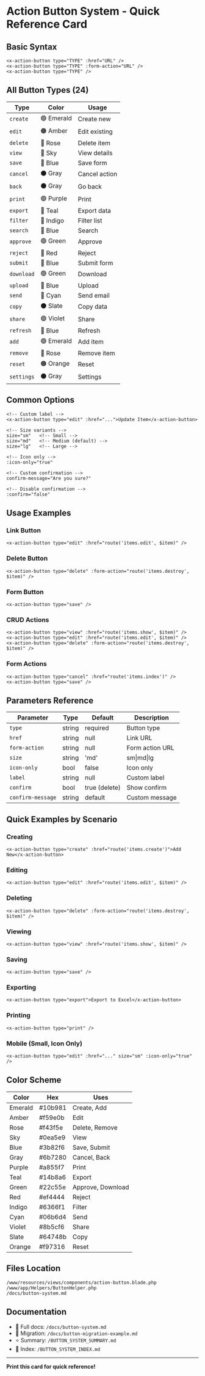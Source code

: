 # Action Button System - Quick Reference Card

## Basic Syntax

```blade
<x-action-button type="TYPE" :href="URL" />
<x-action-button type="TYPE" :form-action="URL" />
<x-action-button type="TYPE" />
```

## All Button Types (24)

| Type | Color | Usage |
|------|-------|-------|
| `create` | 🟢 Emerald | Create new |
| `edit` | 🟠 Amber | Edit existing |
| `delete` | 🔴 Rose | Delete item |
| `view` | 🔵 Sky | View details |
| `save` | 🔵 Blue | Save form |
| `cancel` | ⚫ Gray | Cancel action |
| `back` | ⚫ Gray | Go back |
| `print` | 🟣 Purple | Print |
| `export` | 🔵 Teal | Export data |
| `filter` | 🔵 Indigo | Filter list |
| `search` | 🔵 Blue | Search |
| `approve` | 🟢 Green | Approve |
| `reject` | 🔴 Red | Reject |
| `submit` | 🔵 Blue | Submit form |
| `download` | 🟢 Green | Download |
| `upload` | 🔵 Blue | Upload |
| `send` | 🔵 Cyan | Send email |
| `copy` | ⚫ Slate | Copy data |
| `share` | 🟣 Violet | Share |
| `refresh` | 🔵 Blue | Refresh |
| `add` | 🟢 Emerald | Add item |
| `remove` | 🔴 Rose | Remove item |
| `reset` | 🟠 Orange | Reset |
| `settings` | ⚫ Gray | Settings |

## Common Options

```blade
<!-- Custom label -->
<x-action-button type="edit" :href="...">Update Item</x-action-button>

<!-- Size variants -->
size="sm"   <!-- Small -->
size="md"   <!-- Medium (default) -->
size="lg"   <!-- Large -->

<!-- Icon only -->
:icon-only="true"

<!-- Custom confirmation -->
confirm-message="Are you sure?"

<!-- Disable confirmation -->
:confirm="false"
```

## Usage Examples

### Link Button
```blade
<x-action-button type="edit" :href="route('items.edit', $item)" />
```

### Delete Button
```blade
<x-action-button type="delete" :form-action="route('items.destroy', $item)" />
```

### Form Button
```blade
<x-action-button type="save" />
```

### CRUD Actions
```blade
<x-action-button type="view" :href="route('items.show', $item)" />
<x-action-button type="edit" :href="route('items.edit', $item)" />
<x-action-button type="delete" :form-action="route('items.destroy', $item)" />
```

### Form Actions
```blade
<x-action-button type="cancel" :href="route('items.index')" />
<x-action-button type="save" />
```

## Parameters Reference

| Parameter | Type | Default | Description |
|-----------|------|---------|-------------|
| `type` | string | required | Button type |
| `href` | string | null | Link URL |
| `form-action` | string | null | Form action URL |
| `size` | string | 'md' | sm\|md\|lg |
| `icon-only` | bool | false | Icon only |
| `label` | string | null | Custom label |
| `confirm` | bool | true (delete) | Show confirm |
| `confirm-message` | string | default | Custom message |

## Quick Examples by Scenario

### Creating
```blade
<x-action-button type="create" :href="route('items.create')">Add New</x-action-button>
```

### Editing
```blade
<x-action-button type="edit" :href="route('items.edit', $item)" />
```

### Deleting
```blade
<x-action-button type="delete" :form-action="route('items.destroy', $item)" />
```

### Viewing
```blade
<x-action-button type="view" :href="route('items.show', $item)" />
```

### Saving
```blade
<x-action-button type="save" />
```

### Exporting
```blade
<x-action-button type="export">Export to Excel</x-action-button>
```

### Printing
```blade
<x-action-button type="print" />
```

### Mobile (Small, Icon Only)
```blade
<x-action-button type="edit" :href="..." size="sm" :icon-only="true" />
```

## Color Scheme

| Color | Hex | Uses |
|-------|-----|------|
| Emerald | #10b981 | Create, Add |
| Amber | #f59e0b | Edit |
| Rose | #f43f5e | Delete, Remove |
| Sky | #0ea5e9 | View |
| Blue | #3b82f6 | Save, Submit |
| Gray | #6b7280 | Cancel, Back |
| Purple | #a855f7 | Print |
| Teal | #14b8a6 | Export |
| Green | #22c55e | Approve, Download |
| Red | #ef4444 | Reject |
| Indigo | #6366f1 | Filter |
| Cyan | #06b6d4 | Send |
| Violet | #8b5cf6 | Share |
| Slate | #64748b | Copy |
| Orange | #f97316 | Reset |

## Files Location

```
/www/resources/views/components/action-button.blade.php
/www/app/Helpers/ButtonHelper.php
/docs/button-system.md
```

## Documentation

- 📖 Full docs: `/docs/button-system.md`
- 🔄 Migration: `/docs/button-migration-example.md`
- ⭐ Summary: `/BUTTON_SYSTEM_SUMMARY.md`
- 📑 Index: `/BUTTON_SYSTEM_INDEX.md`

---

**Print this card for quick reference!**
